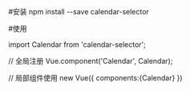 
#安装
npm install --save calendar-selector

#使用

import Calendar from 'calendar-selector';
 
// 全局注册
Vue.component('Calendar', Calendar);
 
// 局部组件使用
new Vue({
  components:{Calendar}
})